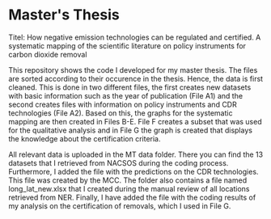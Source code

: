 # Master's Thesis
Titel: How negative emission technologies can be regulated and certified. A systematic mapping of the scientific literature on  policy instruments for carbon dioxide removal

This repository shows the code I developed for my master thesis. The files are sorted according to their occurence in the thesis. Hence, the data is first cleaned. This is done in two different files, the first creates new datasets with basic information such as the year of publication (File A1) and the second creates files with information on policy instruments and CDR technologies (File A2). Based on this, the graphs for the systematic mapping are then created in Files B-E. File F creates a subset that was used for the qualitative analysis and in File G the graph is created that displays the knowledge about the certification criteria.

All relevant data is uploaded in the MT data folder. There you can find the 13 datasets that I retrieved from NACSOS during the coding process. Furthermore, I added the file with the predictions on the CDR technologies. This file was created by the MCC. The folder also contains a file named long_lat_new.xlsx that I created during the manual review of all locations retrieved from NER. Finally, I have added the file with the coding results of my analysis on the certification of removals, which I used in File G.
